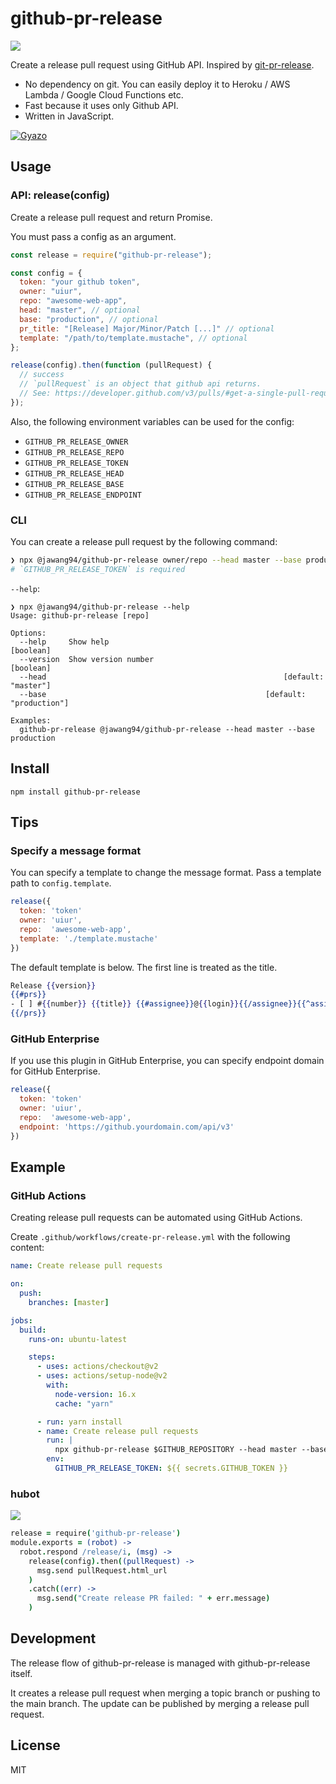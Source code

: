 # github-pr-release

[![](https://img.shields.io/npm/v/github-pr-release.svg)](https://www.npmjs.com/package/github-pr-release)

Create a release pull request using GitHub API. Inspired by [git-pr-release](https://github.com/motemen/git-pr-release).

- No dependency on git. You can easily deploy it to Heroku / AWS Lambda / Google Cloud Functions etc.
- Fast because it uses only Github API.
- Written in JavaScript.

[![Gyazo](http://i.gyazo.com/7484a59ade4e96ce9a015f1aa817cab8.png)](http://gyazo.com/7484a59ade4e96ce9a015f1aa817cab8)

## Usage

### API: release(config)

Create a release pull request and return Promise.

You must pass a config as an argument.

```javascript
const release = require("github-pr-release");

const config = {
  token: "your github token",
  owner: "uiur",
  repo: "awesome-web-app",
  head: "master", // optional
  base: "production", // optional
  pr_title: "[Release] Major/Minor/Patch [...]" // optional
  template: "/path/to/template.mustache", // optional
};

release(config).then(function (pullRequest) {
  // success
  // `pullRequest` is an object that github api returns.
  // See: https://developer.github.com/v3/pulls/#get-a-single-pull-request
});
```

Also, the following environment variables can be used for the config:

- `GITHUB_PR_RELEASE_OWNER`
- `GITHUB_PR_RELEASE_REPO`
- `GITHUB_PR_RELEASE_TOKEN`
- `GITHUB_PR_RELEASE_HEAD`
- `GITHUB_PR_RELEASE_BASE`
- `GITHUB_PR_RELEASE_ENDPOINT`

### CLI

You can create a release pull request by the following command:

```sh
❯ npx @jawang94/github-pr-release owner/repo --head master --base production
# `GITHUB_PR_RELEASE_TOKEN` is required
```

`--help`:

```
❯ npx @jawang94/github-pr-release --help
Usage: github-pr-release [repo]

Options:
  --help     Show help                                                 [boolean]
  --version  Show version number                                       [boolean]
  --head                                                     [default: "master"]
  --base                                                 [default: "production"]

Examples:
  github-pr-release @jawang94/github-pr-release --head master --base production
```

## Install

```
npm install github-pr-release
```

## Tips

### Specify a message format

You can specify a template to change the message format. Pass a template path to `config.template`.

```javascript
release({
  token: 'token'
  owner: 'uiur',
  repo:  'awesome-web-app',
  template: './template.mustache'
})
```

The default template is below. The first line is treated as the title.

```mustache
Release {{version}}
{{#prs}}
- [ ] #{{number}} {{title}} {{#assignee}}@{{login}}{{/assignee}}{{^assignee}}{{#user}}@{{login}}{{/user}}{{/assignee}}
{{/prs}}
```

### GitHub Enterprise

If you use this plugin in GitHub Enterprise, you can specify endpoint domain for GitHub Enterprise.

```javascript
release({
  token: 'token'
  owner: 'uiur',
  repo:  'awesome-web-app',
  endpoint: 'https://github.yourdomain.com/api/v3'
})
```

## Example

### GitHub Actions

Creating release pull requests can be automated using GitHub Actions.

Create `.github/workflows/create-pr-release.yml` with the following content:

```yml
name: Create release pull requests

on:
  push:
    branches: [master]

jobs:
  build:
    runs-on: ubuntu-latest

    steps:
      - uses: actions/checkout@v2
      - uses: actions/setup-node@v2
        with:
          node-version: 16.x
          cache: "yarn"

      - run: yarn install
      - name: Create release pull requests
        run: |
          npx github-pr-release $GITHUB_REPOSITORY --head master --base production
        env:
          GITHUB_PR_RELEASE_TOKEN: ${{ secrets.GITHUB_TOKEN }}
```

### hubot

![](http://i.gyazo.com/018755d09bbc857aeafdf48372912d79.png)

```coffee
release = require('github-pr-release')
module.exports = (robot) ->
  robot.respond /release/i, (msg) ->
    release(config).then((pullRequest) ->
      msg.send pullRequest.html_url
    )
    .catch((err) ->
      msg.send("Create release PR failed: " + err.message)
    )
```

## Development

The release flow of github-pr-release is managed with github-pr-release itself.

It creates a release pull request when merging a topic branch or pushing to the main branch.
The update can be published by merging a release pull request.

## License

MIT
